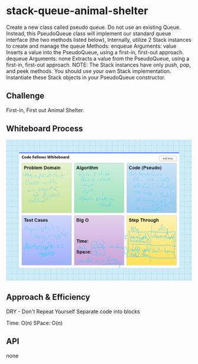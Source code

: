 # stack-queue-animal-shelter
Create a new class called pseudo queue.
Do not use an existing Queue.
Instead, this PseudoQueue class will implement our standard queue interface (the two methods listed below),
Internally, utilize 2 Stack instances to create and manage the queue
Methods:
enqueue
Arguments: value
Inserts a value into the PseudoQueue, using a first-in, first-out approach.
dequeue
Arguments: none
Extracts a value from the PseudoQueue, using a first-in, first-out approach.
NOTE: The Stack instances have only push, pop, and peek methods. You should use your own Stack implementation. Instantiate these Stack objects in your PseudoQueue constructor.

## Challenge

First-in, First out Animal Shelter.

## Whiteboard Process
![white board](WhiteBoard2.png)

## Approach & Efficiency
DRY - Don't Repeat Yourself
Separate code into blocks

Time: O(n)
SPace: O(n)

## API
none


